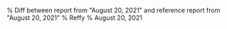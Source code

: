 % Diff between report from "August 20, 2021" and reference report from "August 20, 2021"
% Reffy
% August 20, 2021

